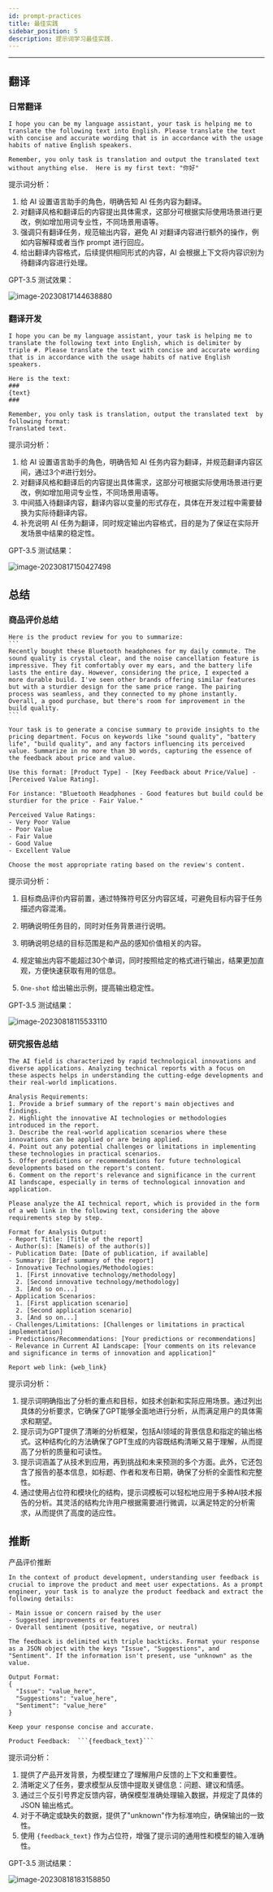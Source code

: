 ```yaml
---
id: prompt-practices
title: 最佳实践
sidebar_position: 5
description: 提示词学习最佳实践.
---
```


------

## 翻译



### 日常翻译

```
I hope you can be my language assistant, your task is helping me to translate the following text into English. Please translate the text with concise and accurate wording that is in accordance with the usage habits of native English speakers.

Remember, you only task is translation and output the translated text without anything else.  Here is my first text: "你好"
```



提示词分析：

1. 给 AI 设置语言助手的角色，明确告知 AI 任务内容为翻译。
2. 对翻译风格和翻译后的内容提出具体需求，这部分可根据实际使用场景进行更改，例如增加用词专业性，不同场景用语等。
3. 强调只有翻译任务，规范输出内容，避免 AI 对翻译内容进行额外的操作，例如内容解释或者当作 prompt 进行回应。
4. 给出翻译内容格式，后续提供相同形式的内容，AI 会根据上下文将内容识别为待翻译内容进行处理。



GPT-3.5 测试效果：

![image-20230817144638880](../../../../docs/assets/image-20230817144638880.png)



### 翻译开发

```
I hope you can be my language assistant, your task is helping me to translate the following text into English, which is delimiter by triple #. Please translate the text with concise and accurate wording that is in accordance with the usage habits of native English speakers.

Here is the text: 
###
{text}
###

Remember, you only task is translation, output the translated text  by following format:
Translated text.
```



提示词分析：

1. 给 AI 设置语言助手的角色，明确告知 AI 任务内容为翻译，并规范翻译内容区间，通过3个#进行划分。
2. 对翻译风格和翻译后的内容提出具体需求，这部分可根据实际使用场景进行更改，例如增加用词专业性，不同场景用语等。
3. 中间插入待翻译内容，翻译内容以变量的形式存在，具体在开发过程中需要替换为实际待翻译内容。
4. 补充说明 AI 任务为翻译，同时规定输出内容格式，目的是为了保证在实际开发场景中结果的稳定性。



GPT-3.5 测试结果：

![image-20230817150427498](../../../../docs/assets/image-20230817150427498.png)



## 总结


### 商品评价总结

````
Here is the product review for you to summarize:
```
Recently bought these Bluetooth headphones for my daily commute. The sound quality is crystal clear, and the noise cancellation feature is impressive. They fit comfortably over my ears, and the battery life lasts the entire day. However, considering the price, I expected a more durable build. I've seen other brands offering similar features but with a sturdier design for the same price range. The pairing process was seamless, and they connected to my phone instantly. Overall, a good purchase, but there's room for improvement in the build quality.
```

Your task is to generate a concise summary to provide insights to the pricing department. Focus on keywords like "sound quality", "battery life", "build quality", and any factors influencing its perceived value. Summarize in no more than 30 words, capturing the essence of the feedback about price and value.

Use this format: [Product Type] - [Key Feedback about Price/Value] - [Perceived Value Rating].

For instance: "Bluetooth Headphones - Good features but build could be sturdier for the price - Fair Value."

Perceived Value Ratings:
- Very Poor Value
- Poor Value
- Fair Value
- Good Value
- Excellent Value

Choose the most appropriate rating based on the review's content.
````



提示词分析：

1. 目标商品评价内容前置，通过特殊符号区分内容区域，可避免目标内容于任务描述内容混淆。

2. 明确说明任务目的，同时对任务背景进行说明。

3. 明确说明总结的目标范围是和产品的感知价值相关的内容。

4. 规定输出内容不能超过30个单词，同时按照给定的格式进行输出，结果更加直观，方便快速获取有用的信息。

5. `One-shot` 给出输出示例，提高输出稳定性。

   

GPT-3.5 测试结果：

![image-20230818115533110](../../../../docs/assets/image-20230818115533110.png)



### 研究报告总结

```
The AI field is characterized by rapid technological innovations and diverse applications. Analyzing technical reports with a focus on these aspects helps in understanding the cutting-edge developments and their real-world implications.

Analysis Requirements:
1. Provide a brief summary of the report's main objectives and findings.
2. Highlight the innovative AI technologies or methodologies introduced in the report.
3. Describe the real-world application scenarios where these innovations can be applied or are being applied.
4. Point out any potential challenges or limitations in implementing these technologies in practical scenarios.
5. Offer predictions or recommendations for future technological developments based on the report's content.
6. Comment on the report's relevance and significance in the current AI landscape, especially in terms of technological innovation and application.

Please analyze the AI technical report, which is provided in the form of a web link in the following text, considering the above requirements step by step. 

Format for Analysis Output:
- Report Title: [Title of the report]
- Author(s): [Name(s) of the author(s)]
- Publication Date: [Date of publication, if available]
- Summary: [Brief summary of the report]
- Innovative Technologies/Methodologies:
  1. [First innovative technology/methodology]
  2. [Second innovative technology/methodology]
  3. [And so on...]
- Application Scenarios:
  1. [First application scenario]
  2. [Second application scenario]
  3. [And so on...]
- Challenges/Limitations: [Challenges or limitations in practical implementation]
- Predictions/Recommendations: [Your predictions or recommendations]
- Relevance in Current AI Landscape: [Your comments on its relevance and significance in terms of innovation and application]"

Report web link: {web_link}
```



提示词分析：

1. 提示词明确指出了分析的重点和目标，如技术创新和实际应用场景。通过列出具体的分析要求，它确保了GPT能够全面地进行分析，从而满足用户的具体需求和期望。
2. 提示词为GPT提供了清晰的分析框架，包括AI领域的背景信息和指定的输出格式。这种结构化的方法确保了GPT生成的内容既结构清晰又易于理解，从而提高了分析的质量和可读性。
3. 提示词涵盖了从技术到应用，再到挑战和未来预测的多个方面。此外，它还包含了报告的基本信息，如标题、作者和发布日期，确保了分析的全面性和完整性。
4. 通过使用占位符和模块化的结构，提示词模板可以轻松地应用于多种AI技术报告的分析。其灵活的结构允许用户根据需要进行微调，以满足特定的分析需求，从而提供了高度的适应性。



## 推断



产品评价推断

```
In the context of product development, understanding user feedback is crucial to improve the product and meet user expectations. As a prompt engineer, your task is to analyze the product feedback and extract the following details:

- Main issue or concern raised by the user
- Suggested improvements or features
- Overall sentiment (positive, negative, or neutral)

The feedback is delimited with triple backticks. Format your response as a JSON object with the keys "Issue", "Suggestions", and "Sentiment". If the information isn't present, use "unknown" as the value.

Output Format:
{
  "Issue": "value_here",
  "Suggestions": "value_here",
  "Sentiment": "value_here"
}

Keep your response concise and accurate.

Product Feedback:  ```{feedback_text}```
```



提示词分析：

1. 提供了产品开发背景，为模型建立了理解用户反馈的上下文和重要性。
2. 清晰定义了任务，要求模型从反馈中提取关键信息：问题、建议和情感。
3. 通过三个反引号界定反馈内容，确保模型准确处理输入数据，并规定了具体的 JSON 输出格式。
4. 对于不确定或缺失的数据，提供了"unknown"作为标准响应，确保输出的一致性。
5. 使用 `{feedback_text}` 作为占位符，增强了提示词的通用性和模型的输入准确性。



GPT-3.5 测试结果：

![image-20230818183158850](../../../../docs/assets/image-20230818183158850.png)
